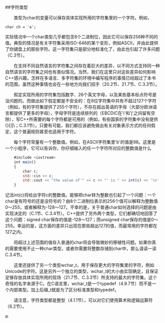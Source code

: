 ##字符类型

&emsp;&emsp;类型为char的变量可以保存具体实现所用的字符集里的一个字符。例如，

    char ch = 'a';
    
实际情况中一个char类型几乎都包含8个二进制位，因此它可以保存256种不同的值。典型的情况是有关字符集采用ISO-646的某个变形，例如ASCII，并由此提供了你键盘上的那些字符。这一字符集只是部分地标准化了，由此也引起了许多问题（C.3节）。

&emsp;&emsp;在支持不同自然语言的字符集之间存在着巨大的差异，以不同方式支持同一种自然语言的字符集之间也有类似情况。当然，我们在这里只对这些差异如何影响C++感兴趣，怎样在多语言、多字符集的环境中编写程序的事情已经超过了本书的范围，虽然这种事情也会在一些地方向我们招手（20.2节、21.7节、C.3.3节）。

&emsp;&emsp;假定实现所用的字符集包括数字、26个英文字母，以及某些基本标点符号是没问题的。而做出如下假定都是不安全的：在8位字符集中共有不超过127个字符（例如，有的字符集提供了255个字符），不存在超出英语的字母（大部分欧洲语言都提供了更多的字母），字母字符是连续排列的（EBCDIC在'i'和'j'之间留有空隙），写C++所需要的每个字符都是可用的（例如，有些国家的字符集中没有提供{}[]|\；C.3.1节）。只要有可能，我们都应该避免做出有关对象表示方式的任何假定，这个普遍规则甚至也适用于字符。

&emsp;&emsp;每个字符常量有一个整数值。例如，在ASCII字符集里'b'的值是98。这里是一个小程序，它可以告诉你，你仔细输入的任一个字符所对应的整数值是什么

```javascript
    #include <iostream>
    int main()
    {
        char c;
        std::cin >> c;
        std::cout << "the value of'" << c << "' is " << int(c) << '\n';
    }
```

记法int(c)将给出字符c的整数值。能够把char转为整数也引起了一个问题：一个char是有符号的还是没符号的？由8个二进制位表示的256个值可以解释为整数值0～255，或者解释为-128～127。不幸的是，关于普通char如何选择的问题是由实现决定的（C.1节、C.3.4节）。C++提供了另外两个类型，它们都确切地回答了这个问题：signed char保存的值是-128～127；而unsigned char保存的值是0～255。幸运的是，这方面的差异只出现在那些超出127的值，而最常用的字符都在127之内。

&emsp;&emsp;将超过上述范围的值存入普通的char将会导致微妙的移植性问题。如果你真的需要使用不止一种char类型，或者你需要将整数存储到char中，那么请读一读C.3.4节。

&emsp;&emsp;这里还提供了另一个类型wchar_t，用于保存更大的字符集里的字符，例如Unicode的字符。这是另外一个独立的类型，wchar_t的大小由实现确定，且保证足够存放具体实现所用的现场（21.7节、C.3.3节）所支持的最大的字符集。这个奇怪的名字来源于C。在C语言里，wchar_t是一个typedef（4.9.7节）而不是一个内部类型。加上后缀_t就是为了区分标准类型和typedef。

&emsp;&emsp;请注意，字符类型都是整型（4.1.1节），可以对它们使用算术和逻辑运算符（6.2节）。

🔚



